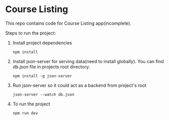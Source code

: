 # Course Listing

This repo contains code for Course Listing app(incomplete).

Steps to run the project:
1. Install project dependencies
   
	`npm install`
2. Install json-server for serving data(need to install globally).
   You can find db.json file in projects root directory.
  
	`npm install -g json-server`
3. Run json-server so it could act as a backend from project's root
   
	`json-server --watch db.json` 
4. To run the project
   
	`npm run dev`
